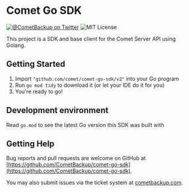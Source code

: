 # Comet Go SDK

[![@CometBackup on Twitter](http://img.shields.io/badge/twitter-%40CometBackup-blue.svg?style=flat)](https://twitter.com/CometBackup)
![MIT License](https://img.shields.io/github/license/CometBackup/comet-go-sdk)

This project is a SDK and base client for the Comet Server API using Golang.

## Getting Started

1. Import `"github.com/comet/comet-go-sdk/v2"` into your Go program
2. Run `go mod tidy` to download it (or let your IDE do it for you)
3. You're ready to go!

## Development environment

Read `go.mod` to see the latest Go version this SDK was built with

## Getting Help

Bug reports and pull requests are welcome on GitHub at [https://github.com/CometBackup/comet-go-sdk](https://github.com/CometBackup/comet-go-sdk).

You may also submit issues via the ticket system at [cometbackup.com](https://cometbackup.com/).
